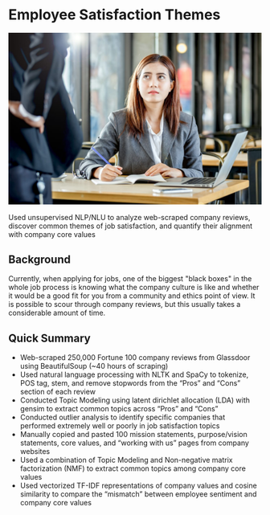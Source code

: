# Employee Satisfaction Themes
<img src="/images/cover_photo.jpg" width="600" height="" />

Used unsupervised NLP/NLU to analyze web-scraped company reviews, discover common themes of job satisfaction, and quantify their alignment with company core values

## Background
Currently, when applying for jobs, one of the biggest "black boxes" in the whole job process is knowing what the company culture is like and whether it would be a good fit for you from a community and ethics point of view. It is possible to scour through company reviews, but this usually takes a considerable amount of time. 

## Quick Summary
- Web-scraped 250,000 Fortune 100 company reviews from Glassdoor using BeautifulSoup (~40 hours of scraping)
- Used natural language processing with NLTK and SpaCy to tokenize, POS tag, stem, and remove stopwords from the “Pros” and “Cons” section of each review
- Conducted Topic Modeling using latent dirichlet allocation (LDA) with gensim to extract common topics across “Pros” and “Cons”
- Conducted outlier analysis to identify specific companies that performed extremely well or poorly in job satisfaction topics
- Manually copied and pasted 100 mission statements, purpose/vision statements, core values, and “working with us” pages from company websites
- Used a combination of Topic Modeling and Non-negative matrix factorization (NMF) to extract common topics among company core values
- Used vectorized TF-IDF representations of company values and cosine similarity to compare the “mismatch” between employee sentiment and company core values
